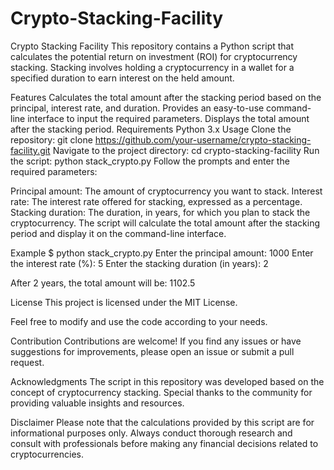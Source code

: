 # Crypto-Stacking-Facility
Crypto Stacking Facility
This repository contains a Python script that calculates the potential return on investment (ROI) for cryptocurrency stacking. Stacking involves holding a cryptocurrency in a wallet for a specified duration to earn interest on the held amount.

Features
Calculates the total amount after the stacking period based on the principal, interest rate, and duration.
Provides an easy-to-use command-line interface to input the required parameters.
Displays the total amount after the stacking period.
Requirements
Python 3.x
Usage
Clone the repository:
git clone https://github.com/your-username/crypto-stacking-facility.git
Navigate to the project directory:
cd crypto-stacking-facility
Run the script:
python stack_crypto.py
Follow the prompts and enter the required parameters:

Principal amount: The amount of cryptocurrency you want to stack.
Interest rate: The interest rate offered for stacking, expressed as a percentage.
Stacking duration: The duration, in years, for which you plan to stack the cryptocurrency.
The script will calculate the total amount after the stacking period and display it on the command-line interface.

Example
$ python stack_crypto.py
Enter the principal amount: 1000
Enter the interest rate (%): 5
Enter the stacking duration (in years): 2

After 2 years, the total amount will be: 1102.5

License
This project is licensed under the MIT License.

Feel free to modify and use the code according to your needs.

Contribution
Contributions are welcome! If you find any issues or have suggestions for improvements, please open an issue or submit a pull request.

Acknowledgments
The script in this repository was developed based on the concept of cryptocurrency stacking. Special thanks to the community for providing valuable insights and resources.

Disclaimer
Please note that the calculations provided by this script are for informational purposes only. Always conduct thorough research and consult with professionals before making any financial decisions related to cryptocurrencies.

